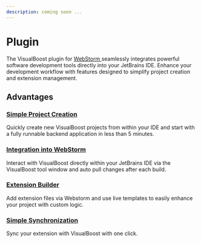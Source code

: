 ```yaml
---
description: coming soon ...
---
```


# Plugin

The VisualBoost plugin for [WebStorm ](https://www.jetbrains.com/webstorm/)seamlessly integrates powerful software development tools directly into your JetBrains IDE. Enhance your development workflow with features designed to simplify project creation and extension management.

## Advantages

### [Simple Project Creation](create-project.md)

Quickly create new VisualBoost projects from within your IDE and start with a fully runnable backend application in less than 5 minutes.

### [Integration into WebStorm](toolwindow.md)

Interact with VisualBoost directly within your JetBrains IDE via the VisualBoost tool window and auto pull changes after each build.&#x20;

### [Extension Builder](extensions.md)

Add extension files via Webstorm and use live templates to easily enhance your project with custom logic.

### [Simple Synchronization](extensions.md#synchronize-with-visualboost)

Sync your extension with VisualBoost with one click.

###



